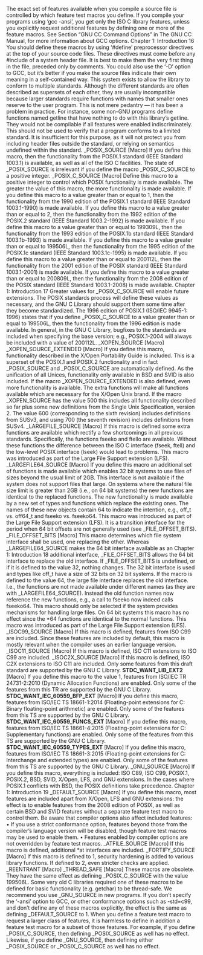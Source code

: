 The exact set of features available when you compile a source file is controlled by which
feature test macros you define.
If you compile your programs using ‘gcc -ansi’, you get only the ISO C library features,
unless you explicitly request additional features by defining one or more of the feature
macros. See Section “GNU CC Command Options” in The GNU CC Manual, for more
information about GCC options.
Chapter 1: Introduction 16
You should define these macros by using ‘#define’ preprocessor directives at the top of
your source code files. These directives must come before any #include of a system header
file. It is best to make them the very first thing in the file, preceded only by comments. You
could also use the ‘-D’ option to GCC, but it’s better if you make the source files indicate
their own meaning in a self-contained way.
This system exists to allow the library to conform to multiple standards. Although the
different standards are often described as supersets of each other, they are usually incompatible because larger standards require functions with names that smaller ones reserve to
the user program. This is not mere pedantry — it has been a problem in practice. For
instance, some non-GNU programs define functions named getline that have nothing to
do with this library’s getline. They would not be compilable if all features were enabled
indiscriminately.
This should not be used to verify that a program conforms to a limited standard. It is
insufficient for this purpose, as it will not protect you from including header files outside
the standard, or relying on semantics undefined within the standard.
_POSIX_SOURCE [Macro]
If you define this macro, then the functionality from the POSIX.1 standard (IEEE
Standard 1003.1) is available, as well as all of the ISO C facilities.
The state of _POSIX_SOURCE is irrelevant if you define the macro _POSIX_C_SOURCE
to a positive integer.
_POSIX_C_SOURCE [Macro]
Define this macro to a positive integer to control which POSIX functionality is made
available. The greater the value of this macro, the more functionality is made available.
If you define this macro to a value greater than or equal to 1, then the functionality
from the 1990 edition of the POSIX.1 standard (IEEE Standard 1003.1-1990) is made
available.
If you define this macro to a value greater than or equal to 2, then the functionality
from the 1992 edition of the POSIX.2 standard (IEEE Standard 1003.2-1992) is made
available.
If you define this macro to a value greater than or equal to 199309L, then the functionality from the 1993 edition of the POSIX.1b standard (IEEE Standard 1003.1b-1993)
is made available.
If you define this macro to a value greater than or equal to 199506L, then the functionality from the 1995 edition of the POSIX.1c standard (IEEE Standard 1003.1c-1995)
is made available.
If you define this macro to a value greater than or equal to 200112L, then the functionality from the 2001 edition of the POSIX standard (IEEE Standard 1003.1-2001)
is made available.
If you define this macro to a value greater than or equal to 200809L, then the functionality from the 2008 edition of the POSIX standard (IEEE Standard 1003.1-2008)
is made available.
Chapter 1: Introduction 17
Greater values for _POSIX_C_SOURCE will enable future extensions. The POSIX standards process will define these values as necessary, and the GNU C Library should support them some time after they become standardized. The 1996 edition of POSIX.1
(ISO/IEC 9945-1: 1996) states that if you define _POSIX_C_SOURCE to a value greater
than or equal to 199506L, then the functionality from the 1996 edition is made available. In general, in the GNU C Library, bugfixes to the standards are included when
specifying the base version; e.g., POSIX.1-2004 will always be included with a value
of 200112L.
_XOPEN_SOURCE [Macro]
_XOPEN_SOURCE_EXTENDED [Macro]
If you define this macro, functionality described in the X/Open Portability Guide is
included. This is a superset of the POSIX.1 and POSIX.2 functionality and in fact
_POSIX_SOURCE and _POSIX_C_SOURCE are automatically defined.
As the unification of all Unices, functionality only available in BSD and SVID is also
included.
If the macro _XOPEN_SOURCE_EXTENDED is also defined, even more functionality is
available. The extra functions will make all functions available which are necessary
for the X/Open Unix brand.
If the macro _XOPEN_SOURCE has the value 500 this includes all functionality described
so far plus some new definitions from the Single Unix Specification, version 2. The
value 600 (corresponding to the sixth revision) includes definitions from SUSv3, and
using 700 (the seventh revision) includes definitions from SUSv4.
_LARGEFILE_SOURCE [Macro]
If this macro is defined some extra functions are available which rectify a few shortcomings in all previous standards. Specifically, the functions fseeko and ftello are
available. Without these functions the difference between the ISO C interface (fseek,
ftell) and the low-level POSIX interface (lseek) would lead to problems.
This macro was introduced as part of the Large File Support extension (LFS).
_LARGEFILE64_SOURCE [Macro]
If you define this macro an additional set of functions is made available which enables
32 bit systems to use files of sizes beyond the usual limit of 2GB. This interface is
not available if the system does not support files that large. On systems where the
natural file size limit is greater than 2GB (i.e., on 64 bit systems) the new functions
are identical to the replaced functions.
The new functionality is made available by a new set of types and functions which
replace the existing ones. The names of these new objects contain 64 to indicate the
intention, e.g., off_t vs. off64_t and fseeko vs. fseeko64.
This macro was introduced as part of the Large File Support extension (LFS). It is
a transition interface for the period when 64 bit offsets are not generally used (see
_FILE_OFFSET_BITS).
_FILE_OFFSET_BITS [Macro]
This macro determines which file system interface shall be used, one replacing the
other. Whereas _LARGEFILE64_SOURCE makes the 64 bit interface available as an
Chapter 1: Introduction 18
additional interface, _FILE_OFFSET_BITS allows the 64 bit interface to replace the
old interface.
If _FILE_OFFSET_BITS is undefined, or if it is defined to the value 32, nothing changes.
The 32 bit interface is used and types like off_t have a size of 32 bits on 32 bit
systems.
If the macro is defined to the value 64, the large file interface replaces the old interface. I.e., the functions are not made available under different names (as they are
with _LARGEFILE64_SOURCE). Instead the old function names now reference the new
functions, e.g., a call to fseeko now indeed calls fseeko64.
This macro should only be selected if the system provides mechanisms for handling
large files. On 64 bit systems this macro has no effect since the *64 functions are
identical to the normal functions.
This macro was introduced as part of the Large File Support extension (LFS).
_ISOC99_SOURCE [Macro]
If this macro is defined, features from ISO C99 are included. Since these features are
included by default, this macro is mostly relevant when the compiler uses an earlier
language version.
_ISOC11_SOURCE [Macro]
If this macro is defined, ISO C11 extensions to ISO C99 are included.
_ISOC2X_SOURCE [Macro]
If this macro is defined, ISO C2X extensions to ISO C11 are included. Only some
features from this draft standard are supported by the GNU C Library.
__STDC_WANT_LIB_EXT2__ [Macro]
If you define this macro to the value 1, features from ISO/IEC TR 24731-2:2010
(Dynamic Allocation Functions) are enabled. Only some of the features from this TR
are supported by the GNU C Library.
__STDC_WANT_IEC_60559_BFP_EXT__ [Macro]
If you define this macro, features from ISO/IEC TS 18661-1:2014 (Floating-point
extensions for C: Binary floating-point arithmetic) are enabled. Only some of the
features from this TS are supported by the GNU C Library.
__STDC_WANT_IEC_60559_FUNCS_EXT__ [Macro]
If you define this macro, features from ISO/IEC TS 18661-4:2015 (Floating-point
extensions for C: Supplementary functions) are enabled. Only some of the features
from this TS are supported by the GNU C Library.
__STDC_WANT_IEC_60559_TYPES_EXT__ [Macro]
If you define this macro, features from ISO/IEC TS 18661-3:2015 (Floating-point
extensions for C: Interchange and extended types) are enabled. Only some of the
features from this TS are supported by the GNU C Library.
_GNU_SOURCE [Macro]
If you define this macro, everything is included: ISO C89, ISO C99, POSIX.1,
POSIX.2, BSD, SVID, X/Open, LFS, and GNU extensions. In the cases where
POSIX.1 conflicts with BSD, the POSIX definitions take precedence.
Chapter 1: Introduction 19
_DEFAULT_SOURCE [Macro]
If you define this macro, most features are included apart from X/Open, LFS and
GNU extensions: the effect is to enable features from the 2008 edition of POSIX,
as well as certain BSD and SVID features without a separate feature test macro to
control them.
Be aware that compiler options also affect included features:
• If you use a strict conformance option, features beyond those from the compiler’s
language version will be disabled, though feature test macros may be used to
enable them.
• Features enabled by compiler options are not overridden by feature test macros.
_ATFILE_SOURCE [Macro]
If this macro is defined, additional *at interfaces are included.
_FORTIFY_SOURCE [Macro]
If this macro is defined to 1, security hardening is added to various library functions.
If defined to 2, even stricter checks are applied.
_REENTRANT [Macro]
_THREAD_SAFE [Macro]
These macros are obsolete. They have the same effect as defining _POSIX_C_SOURCE
with the value 199506L.
Some very old C libraries required one of these macros to be defined for basic functionality (e.g. getchar) to be thread-safe.
We recommend you use _GNU_SOURCE in new programs. If you don’t specify the ‘-ansi’
option to GCC, or other conformance options such as -std=c99, and don’t define any of
these macros explicitly, the effect is the same as defining _DEFAULT_SOURCE to 1.
When you define a feature test macro to request a larger class of features, it is harmless
to define in addition a feature test macro for a subset of those features. For example, if you
define _POSIX_C_SOURCE, then defining _POSIX_SOURCE as well has no effect. Likewise, if
you define _GNU_SOURCE, then defining either _POSIX_SOURCE or _POSIX_C_SOURCE as well
has no effect.
